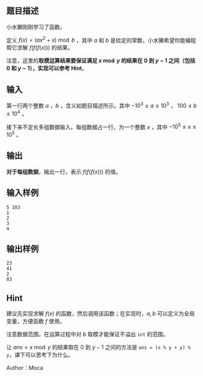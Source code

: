 ## 题目描述
小水獭刚刚学习了函数。

定义 $f(x) = (ax^2 + x)\bmod b$ ，其中 $a$ 和 $b$ 是给定的常数，小水獭希望你能编程帮它求解 $f(f(f(x)))$ 的结果。

注意，这里的**取模运算结果要保证满足 $x \bmod y$ 的结果在 $0$ 到 $y-1$ 之间（包括 $0$ 和 $y-1$），实现可以参考 Hint**。
## 输入
第一行两个整数 $a$ ，$b$ ，含义如题目描述所示。其中 $-10^3 \le a \le 10^3$ ， $100 \le b \le 10^4$ 。

接下来不定长多组数据输入。每组数据占一行，为一个整数 $x$ ，其中 $-10^5 \le x \le 10^5$ 。
## 输出
**对于每组数据**，输出一行，表示 $f(f(f(x)))$ 的值。
## 输入样例
    5 103
    1
    2
    3
    4
## 输出样例
    23
    41
    2
    83
## Hint
建议先实现求解 $f(x)$ 的函数，然后调用该函数；在实现时，$a, b$ 可以定义为全局变量，方便函数 $f$ 使用。

注意数据范围，在运算过程中对 $b$ 取模才能保证不溢出 `int` 的范围。

让 $ans=x \bmod y$ 的结果取在 $0$ 到 $y-1$ 之间的方法是 `ans = (x % y + y) % y`，课下可以思考下为什么。

Author：Moca